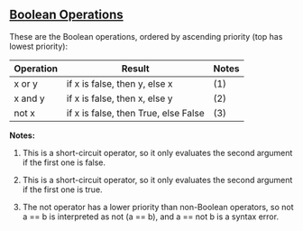 ## [Boolean Operations](https://docs.python.org/3.6/library/stdtypes.html#boolean-operations-and-or-not)  

These are the Boolean operations, ordered by ascending priority (top has lowest priority):  

| Operation | Result                               | Notes |
|-----------|--------------------------------------|-------|
| x or y    | if x is false, then y, else x        | (1)   |
| x and y   | if x is false, then x, else y        | (2)   |
| not x     | if x is false, then True, else False | (3)   |

**Notes:**

1. This is a short-circuit operator, so it only evaluates the second argument if the first one is false.  


2. This is a short-circuit operator, so it only evaluates the second argument if the first one is true.  


3. The not operator has a lower priority than non-Boolean operators, so not a == b is interpreted as not (a == b), and a == not b is a syntax error.
